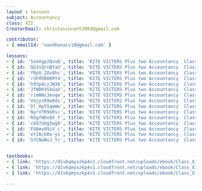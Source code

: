 ```yaml
--- 
layout : lessons 
subject: Accountancy
class: XII
CreaterEmail: christovincent2003@gmail.com

contributor: 
- { emailId: 'nandhanacv10@gmail.com' }

lessons:
- { id: '5xmVgp2QvuQ', title: 'KITE VICTERS Plus two Accountancy  Class 01 (First Bell-ഫസ്റ്റ് ബെല്‍)' }
- { id: 'QG3sQrnBYaU', title: 'KITE VICTERS Plus two Accountancy  Class 02 (First Bell-ഫസ്റ്റ് ബെല്‍)' }
- { id: 'fRpU_ZOx8hc', title: 'KITE VICTERS Plus two Accountancy  Class 03 (First Bell-ഫസ്റ്റ് ബെല്‍)' }
- { id: 'r3FMVB0KMY4', title: 'KITE VICTERS Plus two Accountancy  Class 04 (First Bell-ഫസ്റ്റ് ബെല്‍)' }
- { id: 'h93pAczJW3A', title: 'KITE VICTERS Plus two Accountancy  Class 05 (First Bell-ഫസ്റ്റ് ബെല്‍)' }
- { id: 'JfWDK45kGaU', title: 'KITE VICTERS Plus two Accountancy  Class 06 (First Bell-ഫസ്റ്റ് ബെല്‍)' }
- { id: 'rimNNs3mvgw', title: 'KITE VICTERS Plus two Accountancy  Class 07 (First Bell-ഫസ്റ്റ് ബെല്‍)' }
- { id: 'VejysR9w0ds', title: 'KITE VICTERS Plus two Accountancy  Class 08 (First Bell-ഫസ്റ്റ് ബെല്‍)' }
- { id: 'Dl_Hp5SqmWw', title: 'KITE VICTERS Plus two Accountancy  Class 09 (First Bell-ഫസ്റ്റ് ബെല്‍)' }
- { id: 'NyrVfR9kRsc', title: 'KITE VICTERS Plus two Accountancy  Class 10 (First Bell-ഫസ്റ്റ് ബെല്‍)' }
- { id: 'RXgfWOx0X_Y', title: 'KITE VICTERS Plus two Accountancy  Class 11 (First Bell-ഫസ്റ്റ് ബെല്‍)' }
- { id: 'cbQ7ddgXwg8', title: 'KITE VICTERS Plus two Accountancy  Class 12 (First Bell-ഫസ്റ്റ് ബെല്‍)' }
- { id: 'FU8mu09iV_c', title: 'KITE VICTERS Plus two Accountancy  Class 13 (First Bell-ഫസ്റ്റ് ബെല്‍)' }
- { id: 'et1AckBo-ys', title: 'KITE VICTERS Plus two Accountancy  Class 14 (First Bell-ഫസ്റ്റ് ബെല്‍)' }
- { id: '57CNwNoJ_Yc', title: 'KITE VICTERS Plus two Accountancy  Class 15 (First Bell-ഫസ്റ്റ് ബെല്‍)' }


textbooks:
- { link: 'https://d1v6qmyxzkp4v1.cloudfront.net/uploads/ebook/Class_XII/Accountancy/Accountancy_1.pdf', title: 'Accountancy' , medium: 'English' }
- { link: 'https://d1v6qmyxzkp4v1.cloudfront.net/uploads/ebook/Class_XII/Accountancy/Accountancy_2.pdf', title: 'Accountancy' , medium: 'English' }
- { link: 'https://d1v6qmyxzkp4v1.cloudfront.net/uploads/ebook/Class_XII/Accountancy/Accountancy_3.pdf', title: 'Accountancy' , medium: 'English' }

---
```

